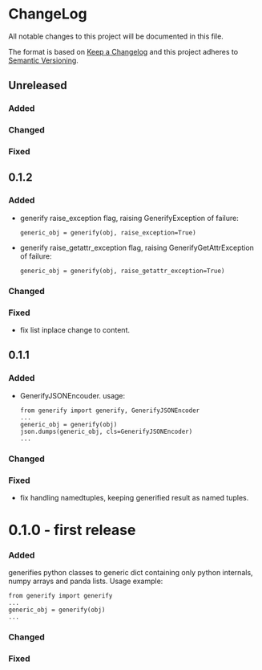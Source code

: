 # ChangeLog
All notable changes to this project will be documented in this file.

The format is based on [Keep a Changelog](http://keepachangelog.com/)
and this project adheres to [Semantic Versioning](http://semver.org/).

## Unreleased
### Added
### Changed
### Fixed

## 0.1.2
### Added
- generify raise_exception flag, raising GenerifyException of failure:
    ```
    generic_obj = generify(obj, raise_exception=True)
    ```
- generify raise_getattr_exception flag, raising GenerifyGetAttrException of failure:
    ```
    generic_obj = generify(obj, raise_getattr_exception=True)
    ```

### Changed
### Fixed
- fix list inplace change to content.

## 0.1.1
### Added
- GenerifyJSONEncouder. usage:
    ```
    from generify import generify, GenerifyJSONEncoder
    ...
    generic_obj = generify(obj)
    json.dumps(generic_obj, cls=GenerifyJSONEncoder)
    ...
    ```
### Changed
### Fixed
- fix handling namedtuples, keeping generified result as named tuples.

# 0.1.0 - first release
### Added
generifies python classes to generic dict containing only python internals, numpy arrays and panda lists.
Usage example:
```
from generify import generify
...
generic_obj = generify(obj)
...
```

### Changed
### Fixed
